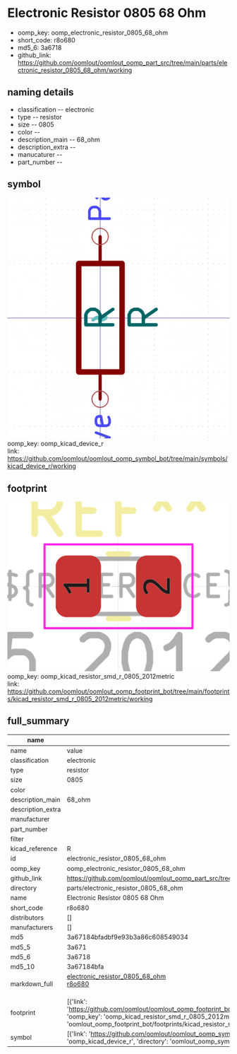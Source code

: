 # Electronic Resistor 0805 68 Ohm

  
* oomp_key: oomp_electronic_resistor_0805_68_ohm 
* short_code: r8o680
* md5_6: 3a6718  
* github_link: https://github.com/oomlout/oomlout_oomp_part_src/tree/main/parts/electronic_resistor_0805_68_ohm/working  
## naming details
* classification -- electronic
* type -- resistor
* size -- 0805
* color -- 
* description_main -- 68_ohm
* description_extra -- 
* manucaturer -- 
* part_number -- 



## symbol

![](symbol/0/working/working_600.png)  
oomp_key: oomp_kicad_device_r  
link: https://github.com/oomlout/oomlout_oomp_symbol_bot/tree/main/symbols/kicad_device_r/working  

## footprint

![](footprint/0/working/working_600.png)  
oomp_key: oomp_kicad_resistor_smd_r_0805_2012metric  
link: https://github.com/oomlout/oomlout_oomp_footprint_bot/tree/main/footprints/kicad_resistor_smd_r_0805_2012metric/working  

## full_summary
| name | value | 
| --- | --- | 
| name | value | 
| classification | electronic | 
| type | resistor | 
| size | 0805 | 
| color |  | 
| description_main | 68_ohm | 
| description_extra |  | 
| manufacturer |  | 
| part_number |  | 
| filter |  | 
| kicad_reference | R | 
| id | electronic_resistor_0805_68_ohm | 
| oomp_key | oomp_electronic_resistor_0805_68_ohm | 
| github_link | https://github.com/oomlout/oomlout_oomp_part_src/tree/main/parts/electronic_resistor_0805_68_ohm/working | 
| directory | parts/electronic_resistor_0805_68_ohm | 
| name | Electronic Resistor 0805 68 Ohm | 
| short_code | r8o680 | 
| distributors | [] | 
| manufacturers | [] | 
| md5 | 3a67184bfadbf9e93b3a86c608549034 | 
| md5_5 | 3a671 | 
| md5_6 | 3a6718 | 
| md5_10 | 3a67184bfa | 
| markdown_full | [electronic_resistor_0805_68_ohm](https://github.com/oomlout/oomlout_oomp_part_src/tree/main/parts/electronic_resistor_0805_68_ohm/working)<br>[r8o680](https://github.com/oomlout/oomlout_oomp_part_src/tree/main/parts/electronic_resistor_0805_68_ohm/working)<br><br> | 
| footprint | [{'link': 'https://github.com/oomlout/oomlout_oomp_footprint_bot/tree/main/foootprntss/kicad_resistor_smd_r_0805_2012metric', 'oomp_key': 'oomp_kicad_resistor_smd_r_0805_2012metric', 'directory': 'oomlout_oomp_footprint_bot/footprints/kicad_resistor_smd_r_0805_2012metric//working/working.kicad_mod'}] | 
| symbol | [{'link': 'https://github.com/oomlout/oomlout_oomp_symbol_bot/tree/main/symbols/kicad_device_r', 'oomp_key': 'oomp_kicad_device_r', 'directory': 'oomlout_oomp_symbol_bot/symbols/kicad_device_r//working/working.kicad_sym'}] | 
